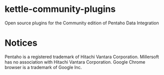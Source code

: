 # kettle-community-plugins
Open source plugins for the Community edition of Pentaho Data Integration

# Notices
Pentaho is a registered trademark of Hitachi Vantara Corporation.
Millersoft has no association with Hitachi Vantara Corporation.
Google Chrome browser is a trademark of Google Inc.
